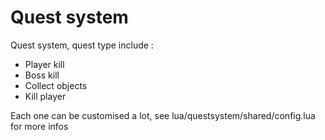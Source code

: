 # Quest system

Quest system, quest type include :
* Player kill
* Boss kill
* Collect objects
* Kill player

Each one can be customised a lot, see lua/questsystem/shared/config.lua for more infos